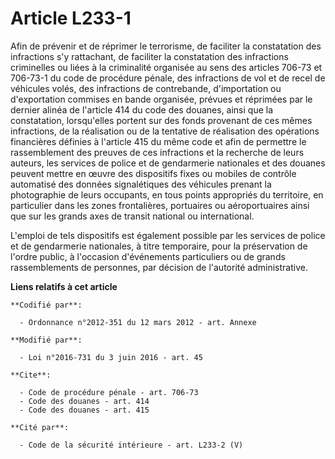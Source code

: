 # Article L233-1

Afin de prévenir et de réprimer le terrorisme, de faciliter la constatation des infractions s'y rattachant, de faciliter la
constatation des infractions criminelles ou liées à la criminalité organisée au sens      des articles 706-73 et 706-73-1  du
code de procédure pénale, des infractions de vol et de recel de véhicules volés, des infractions de contrebande,
d'importation ou d'exportation commises en bande organisée, prévues et réprimées par le dernier alinéa de l'article 414 du
code des douanes, ainsi que la constatation, lorsqu'elles portent sur des fonds provenant de ces mêmes infractions, de la
réalisation ou de la tentative de réalisation des opérations financières définies à l'article 415 du même code et afin de
permettre le rassemblement des preuves de ces infractions et la recherche de leurs auteurs, les services de police et de
gendarmerie nationales et des douanes peuvent mettre en œuvre des dispositifs fixes ou mobiles de contrôle automatisé des
données signalétiques des véhicules prenant la photographie de leurs occupants, en tous points appropriés du territoire, en
particulier dans les zones frontalières, portuaires ou aéroportuaires ainsi que sur les grands axes de transit national ou
international. 

L'emploi de tels dispositifs est également possible par les services de police et de gendarmerie nationales, à titre
temporaire, pour la préservation de l'ordre public, à l'occasion d'événements particuliers ou de grands rassemblements de
personnes, par décision de l'autorité administrative.

**Liens relatifs à cet article**

	**Codifié par**:

	  - Ordonnance n°2012-351 du 12 mars 2012 - art. Annexe

	**Modifié par**:

	  - Loi n°2016-731 du 3 juin 2016 - art. 45

	**Cite**:

	  - Code de procédure pénale - art. 706-73
	  - Code des douanes - art. 414
	  - Code des douanes - art. 415

	**Cité par**:

	  - Code de la sécurité intérieure - art. L233-2 (V)
